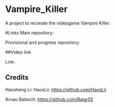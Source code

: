 # Vampire_Killer
A project to recreate the videogame Vampire Killer.

#Links
Main repository:

Provisional and progress repository:

##Video link

Link:



## Credits
Haosheng Li: HaosLii: https://github.com/HaosLii

Arnau Balasch: https://github.com/Balar05
